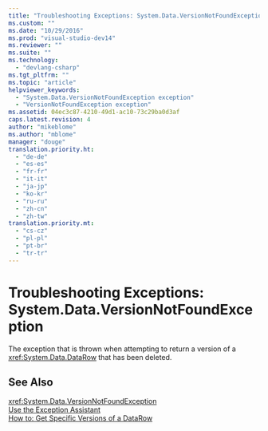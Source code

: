 ```yaml
---
title: "Troubleshooting Exceptions: System.Data.VersionNotFoundException | Microsoft Docs"
ms.custom: ""
ms.date: "10/29/2016"
ms.prod: "visual-studio-dev14"
ms.reviewer: ""
ms.suite: ""
ms.technology: 
  - "devlang-csharp"
ms.tgt_pltfrm: ""
ms.topic: "article"
helpviewer_keywords: 
  - "System.Data.VersionNotFoundException exception"
  - "VersionNotFoundException exception"
ms.assetid: 04ec3c87-4210-49d1-ac10-73c29ba0d3af
caps.latest.revision: 4
author: "mikeblome"
ms.author: "mblome"
manager: "douge"
translation.priority.ht: 
  - "de-de"
  - "es-es"
  - "fr-fr"
  - "it-it"
  - "ja-jp"
  - "ko-kr"
  - "ru-ru"
  - "zh-cn"
  - "zh-tw"
translation.priority.mt: 
  - "cs-cz"
  - "pl-pl"
  - "pt-br"
  - "tr-tr"
---
```

# Troubleshooting Exceptions: System.Data.VersionNotFoundException
The exception that is thrown when attempting to return a version of a <xref:System.Data.DataRow> that has been deleted.  
  
## See Also  
 <xref:System.Data.VersionNotFoundException>   
 [Use the Exception Assistant](../Topic/How%20to:%20Use%20the%20Exception%20Assistant.md)   
 [How to: Get Specific Versions of a DataRow](../data-tools/how-to-get-specific-versions-of-a-datarow.md)